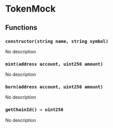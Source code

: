 # TokenMock





## Functions

### `constructor(string name, string symbol)`
No description


### `mint(address account, uint256 amount)`
No description


### `burn(address account, uint256 amount)`
No description


### `getChainId() → uint256`
No description





